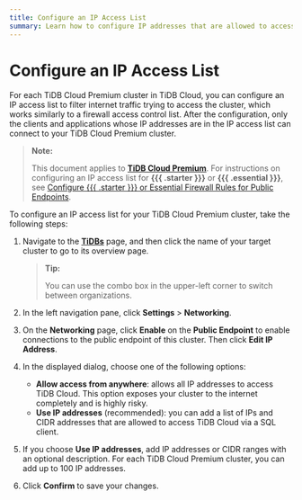 ```yaml
---
title: Configure an IP Access List
summary: Learn how to configure IP addresses that are allowed to access your TiDB Cloud Premium cluster.
---
```


# Configure an IP Access List

For each TiDB Cloud Premium cluster in TiDB Cloud, you can configure an IP access list to filter internet traffic trying to access the cluster, which works similarly to a firewall access control list. After the configuration, only the clients and applications whose IP addresses are in the IP access list can connect to your TiDB Cloud Premium cluster.

> **Note:**
>
> This document applies to [**TiDB Cloud Premium**](/tidb-cloud/select-cluster-tier.md#tidb-cloud-premium). For instructions on configuring an IP access list for **{{{ .starter }}}** or **{{{ .essential }}}**, see [Configure {{{ .starter }}} or Essential Firewall Rules for Public Endpoints](/tidb-cloud/configure-serverless-firewall-rules-for-public-endpoints.md).

To configure an IP access list for your TiDB Cloud Premium cluster, take the following steps:

1. Navigate to the [**TiDBs**](https://tidbcloud.com/tidbs) page, and then click the name of your target cluster to go to its overview page.

    > **Tip:**
    >
    > You can use the combo box in the upper-left corner to switch between organizations.

2. In the left navigation pane, click **Settings** > **Networking**.
3. On the **Networking** page, click **Enable** on the **Public Endpoint** to enable connections to the public endpoint of this cluster. Then click **Edit IP Address**.
4. In the displayed dialog, choose one of the following options:

    - **Allow access from anywhere**: allows all IP addresses to access TiDB Cloud. This option exposes your cluster to the internet completely and is highly risky.
    - **Use IP addresses** (recommended): you can add a list of IPs and CIDR addresses that are allowed to access TiDB Cloud via a SQL client.

5. If you choose **Use IP addresses**, add IP addresses or CIDR ranges with an optional description. For each TiDB Cloud Premium cluster, you can add up to 100 IP addresses.
6. Click **Confirm** to save your changes.
